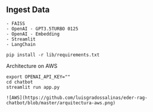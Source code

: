 ## Ingest Data

    - FAISS
    - OpenAI - GPT3.5TURBO 0125
    - OpenAI - Embedding 
    - Streamlit
    - LangChain

    pip install -r lib/requirements.txt

Architecture on AWS

    export OPENAI_API_KEY=""
    cd chatbot
    streamlit run app.py

    ![AWS](https://github.com/luisgradossalinas/eder-rag-chatbot/blob/master/arquitectura-aws.png)
